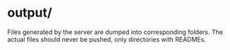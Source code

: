 # output/

Files generated by the server are dumped into corresponding folders. The actual files should never be pushed, only directories with READMEs.
